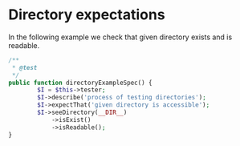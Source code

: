 # Directory expectations

In the following example we check that given directory exists and is readable.

```php
/**
 * @test
 */
public function directoryExampleSpec() {
        $I = $this->tester;
        $I->describe('process of testing directories');
        $I->expectThat('given directory is accessible');
        $I->seeDirectory(__DIR__)
            ->isExist()
            ->isReadable();
}
```